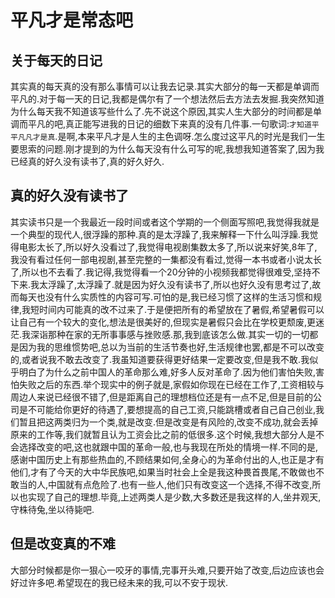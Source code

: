 # 平凡才是常态吧

## 关于每天的日记

其实真的每天真的没有那么事情可以让我去记录.其实大部分的每一天都是单调而平凡的.对于每一天的日记,我都是偶尔有了一个想法然后去方法去发掘.我突然知道为什么每天我不知道该写些什么了.先不说这个原因,其实人生大部分的时间都是单调而平凡的吧,真正能写进我的日记的细数下来真的没有几件事.一句歌词:`才知道平平凡凡才是真`.是啊,本来平凡才是人生的主色调呀.怎么度过这平凡的时光是我们一生要思索的问题.刚才提到的为什么每天没有什么可写的呢,我想我知道答案了,因为我已经真的好久没有读书了,真的好久好久.

## 真的好久没有读书了

其实读书只是一个我最近一段时间或者这个学期的一个侧面写照吧,我觉得我就是一个典型的现代人,很浮躁的那种.真的是太浮躁了,我来解释一下什么叫浮躁.我觉得电影太长了,所以好久没看过了,我觉得电视剧集数太多了,所以说来好笑,8年了,我没有看过任何一部电视剧,甚至完整的一集都没有看过,觉得一本书或者小说太长了,所以也不去看了.我记得,我觉得看一个20分钟的小视频我都觉得很难受,坚持不下来.我太浮躁了,太浮躁了.就是因为好久没有读书了,所以也好久没有思考过了,故而每天也没有什么实质性的内容可写.可怕的是,我已经习惯了这样的生活习惯和规律,我短时间内可能真的改不过来了.于是便把所有的希望放在了暑假,希望暑假可以让自己有一个较大的变化,想法是很美好的,但现实是暑假只会比在学校更颓废,更迷茫.我深诣那种在家的无所事事感与挫败感.那,我到底该怎么做.其实一切的一切都是因为我的思维惯势吧,总以为当前的生活节奏也好,生活规律也罢,都是不可以改变的,或者说我不敢去改变了.我虽知道要获得更好结果一定要改变,但是我不敢.我似乎明白了为什么之前中国人的革命那么难,好多人反对革命了.因为他们害怕失败,害怕失败之后的东西.举个现实中的例子就是,家假如你现在已经在工作了,工资相较与周边人来说已经很不错了,但是距离自己的理想档位还是有一点不足,但是目前的公司是不可能给你更好的待遇了,要想提高的自己工资,只能跳槽或者自己自己创业,我们暂且把这两类归为一个类,就是改变.但是改变是有风险的,改变不成功,就会丢掉原来的工作等,我们就暂且认为工资会比之前的低很多.这个时候,我想大部分人是不会选择改变的吧,这也就跟中国的革命一般,也与我现在所处的情境一样.不同的是,感谢中国历史上有那些热血的,不顾结果如何,全身心的为革命付出的人,也正是才有他们,才有了今天的大中华民族吧,如果当时社会上全是我这种畏首畏尾,不敢做也不敢当的人,中国就有点危险了.也有一些人,他们只有改变这一个选择,不得不改变,所以也实现了自己的理想.毕竟,上述两类人是少数,大多数还是我这样的人,坐井观天,守株待兔,坐以待毙吧.

## 但是改变真的不难

大部分时候都是你一狠心一咬牙的事情,完事开头难,只要开始了改变,后边应该也会好过许多吧.希望现在的我已经未来的我,可以不安于现状.

